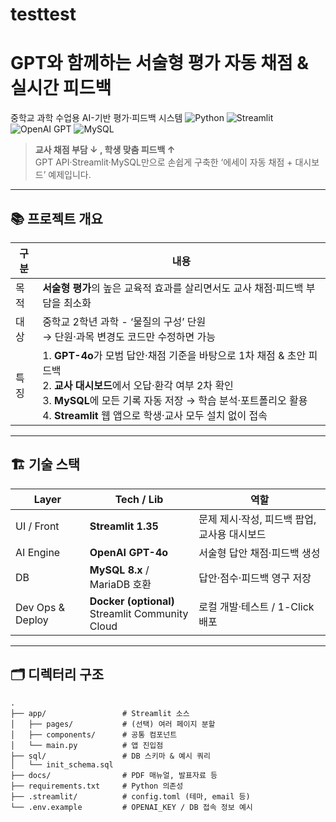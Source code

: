 # testtest

# GPT와 함께하는 **서술형 평가 자동 채점 & 실시간 피드백**  
중학교 과학 수업용 AI-기반 평가·피드백 시스템
![Python](https://img.shields.io/badge/Python-3.11-blue)
![Streamlit](https://img.shields.io/badge/Streamlit-%F0%9F%90%9B-red)
![OpenAI GPT](https://img.shields.io/badge/OpenAI-GPT4o-11A37F)
![MySQL](https://img.shields.io/badge/MySQL-8.x-orange)

> **교사 채점 부담 ↓ , 학생 맞춤 피드백 ↑**  
> GPT API·Streamlit·MySQL만으로 손쉽게 구축한 ‘에세이 자동 채점 + 대시보드’ 예제입니다.

---

## 📚 프로젝트 개요
| 구분 | 내용 |
|------|------|
| 목적 | **서술형 평가**의 높은 교육적 효과를 살리면서도 교사 채점‧피드백 부담을 최소화 |
| 대상 | 중학교 2학년 과학 - ‘물질의 구성’ 단원 <br>→ 단원·과목 변경도 코드만 수정하면 가능 |
| 특징 | 1. **GPT-4o**가 모범 답안·채점 기준을 바탕으로 1차 채점 & 초안 피드백<br>2. **교사 대시보드**에서 오답·환각 여부 2차 확인<br>3. **MySQL**에 모든 기록 자동 저장 → 학습 분석·포트폴리오 활용<br>4. **Streamlit** 웹 앱으로 학생·교사 모두 설치 없이 접속 |

---

## 🏗️ 기술 스택
| Layer            | Tech / Lib                     | 역할 |
|------------------|--------------------------------|------|
| UI / Front       | **Streamlit 1.35**             | 문제 제시·작성, 피드백 팝업, 교사용 대시보드 |
| AI Engine        | **OpenAI GPT-4o**              | 서술형 답안 채점·피드백 생성 |
| DB               | **MySQL 8.x** / MariaDB 호환   | 답안·점수·피드백 영구 저장 |
| Dev Ops & Deploy | **Docker (optional)**<br>Streamlit Community Cloud | 로컬 개발·테스트 / 1-Click 배포 |

---

## 🗂️ 디렉터리 구조
```text
.
├── app/                 # Streamlit 소스
│   ├── pages/           # (선택) 여러 페이지 분할
│   ├── components/      # 공통 컴포넌트
│   └── main.py          # 앱 진입점
├── sql/                 # DB 스키마 & 예시 쿼리
│   └── init_schema.sql
├── docs/                # PDF 매뉴얼, 발표자료 등
├── requirements.txt     # Python 의존성
├── .streamlit/          # config.toml (테마, email 등)
└── .env.example         # OPENAI_KEY / DB 접속 정보 예시
